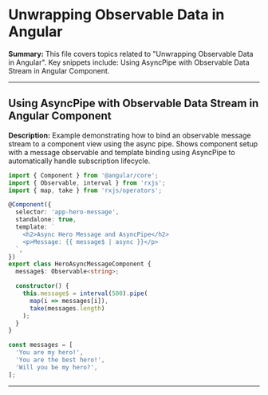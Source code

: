 # Unwrapping Observable Data in Angular

**Summary:** This file covers topics related to "Unwrapping Observable Data in Angular". Key snippets include: Using AsyncPipe with Observable Data Stream in Angular Component.

---

## Using AsyncPipe with Observable Data Stream in Angular Component

**Description:** Example demonstrating how to bind an observable message stream to a component view using the async pipe. Shows component setup with a message observable and template binding using AsyncPipe to automatically handle subscription lifecycle.

```typescript
import { Component } from '@angular/core';
import { Observable, interval } from 'rxjs';
import { map, take } from 'rxjs/operators';

@Component({
  selector: 'app-hero-message',
  standalone: true,
  template: `
    <h2>Async Hero Message and AsyncPipe</h2>
    <p>Message: {{ message$ | async }}</p>
  `,
})
export class HeroAsyncMessageComponent {
  message$: Observable<string>;

  constructor() {
    this.message$ = interval(500).pipe(
      map(i => messages[i]),
      take(messages.length)
    );
  }
}

const messages = [
  'You are my hero!',
  'You are the best hero!',
  'Will you be my hero?',
];
```

---